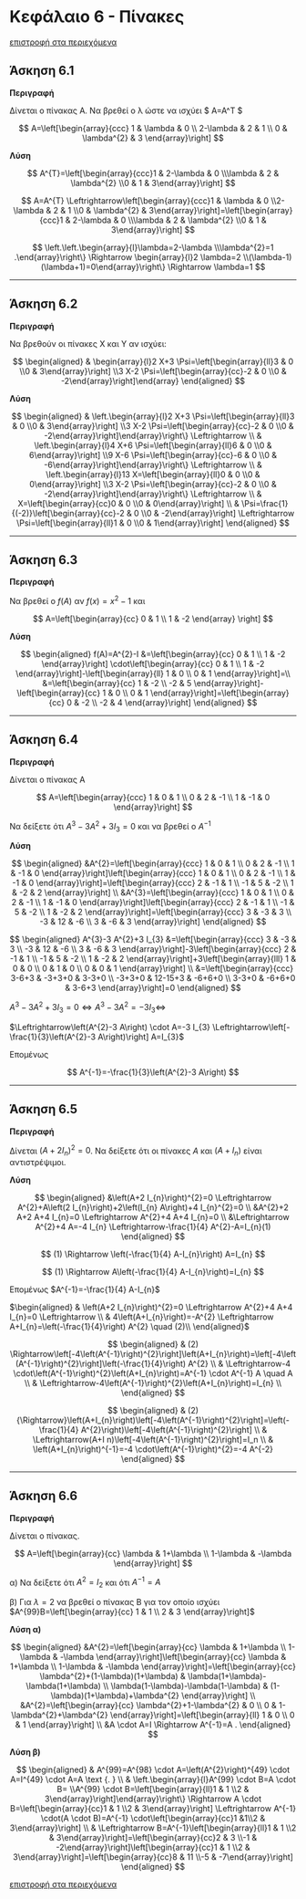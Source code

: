 <script type="text/javascript" charset="utf-8" 
src="https://cdn.mathjax.org/mathjax/latest/MathJax.js?config=TeX-AMS-MML_HTMLorMML,
https://vincenttam.github.io/javascripts/MathJaxLocal.js"></script>

# Κεφάλαιο 6 - Πίνακες

[επιστροφή στα περιεχόμενα](./README.md)



## Άσκηση 6.1

**Περιγραφή**

Δίνεται ο πίνακας Α. Να βρεθεί ο λ ώστε να ισχύει $ A=A^T $

$$
A=\left[\begin{array}{ccc}
1 & \lambda & 0 \\
2-\lambda & 2 & 1 \\
0 & \lambda^{2} & 3
\end{array}\right]
$$


**Λύση**

$$
A^{T}=\left[\begin{array}{ccc}1 & 2-\lambda & 0 \\\lambda & 2 & \lambda^{2} \\0 & 1 & 3\end{array}\right]
$$

$$
A=A^{T} \Leftrightarrow\left[\begin{array}{ccc}1 & \lambda & 0 \\2-\lambda & 2 & 1 \\0 & \lambda^{2} & 3\end{array}\right]=\left[\begin{array}{ccc}1 & 2-\lambda & 0 \\\lambda & 2 & \lambda^{2} \\0 & 1 & 3\end{array}\right]
$$

$$
\left.\left.\begin{array}{l}\lambda=2-\lambda \\\lambda^{2}=1 .\end{array}\right\} \Rightarrow \begin{array}{l}2 \lambda=2 \\(\lambda-1)(\lambda+1)=0\end{array}\right\}
\Rightarrow
\lambda=1
$$


---

## Άσκηση 6.2

**Περιγραφή**

Να βρεθούν οι πίνακες Χ και Υ αν ισχύει:

$$
\begin{aligned}
& \begin{array}{l}2 X+3 \Psi=\left[\begin{array}{ll}3 & 0 \\0 & 3\end{array}\right] \\3 X-2 \Psi=\left[\begin{array}{cc}-2 & 0 \\0 & -2\end{array}\right]\end{array}
\end{aligned}
$$

**Λύση**

$$
\begin{aligned}
& \left.\begin{array}{l}2 X+3 \Psi=\left[\begin{array}{ll}3 & 0 \\0 & 3\end{array}\right] \\3 X-2 \Psi=\left[\begin{array}{cc}-2 & 0 \\0 & -2\end{array}\right]\end{array}\right\} \Leftrightarrow \\
& \left.\begin{array}{l}4 X+6 \Psi=\left[\begin{array}{ll}6 & 0 \\0 & 6\end{array}\right] \\9 X-6 \Psi=\left[\begin{array}{cc}-6 & 0 \\0 & -6\end{array}\right]\end{array}\right\} \Leftrightarrow \\
& \left.\begin{array}{l}13 X=\left[\begin{array}{ll}0 & 0 \\0 & 0\end{array}\right] \\3 X-2 \Psi=\left[\begin{array}{cc}-2 & 0 \\0 & -2\end{array}\right]\end{array}\right\} \Leftrightarrow \\
& X=\left[\begin{array}{cc}0 & 0 \\0 & 0\end{array}\right]  \\
& \Psi=\frac{1}{(-2)}\left[\begin{array}{cc}-2 & 0 \\0 & -2\end{array}\right] \Leftrightarrow \Psi=\left[\begin{array}{ll}1 & 0 \\0 & 1\end{array}\right]
\end{aligned}
$$



---

## Άσκηση 6.3

**Περιγραφή**

Να βρεθεί ο $f(A)$ αν $f(x)=x^2 - 1$ και 

$$
A=\left[\begin{array}{cc}
0 & 1 \\
1 & -2
\end{array} \right]
$$

**Λύση**

$$
\begin{aligned}
f(A)=A^{2}-I &=\left[\begin{array}{cc}
0 & 1 \\
1 & -2
\end{array}\right] \cdot\left[\begin{array}{cc}
0 & 1 \\
1 & -2
\end{array}\right]-\left[\begin{array}{ll}
1 & 0 \\
0 & 1
\end{array}\right]=\\
&=\left[\begin{array}{cc}
1 & -2 \\
-2 & 5
\end{array}\right]-\left[\begin{array}{cc}
1 & 0 \\
0 & 1
\end{array}\right]=\left[\begin{array}{cc}
0 & -2 \\
-2 & 4
\end{array}\right]
\end{aligned}
$$




---

## Άσκηση 6.4

**Περιγραφή**

Δίνεται ο πίνακας Α

$$
A=\left[\begin{array}{ccc}
1 & 0 & 1 \\
0 & 2 & -1 \\
1 & -1 & 0
\end{array}\right]
$$

Να δείξετε ότι $A^3-3A^2+3I_3=0$ και να βρεθεί ο $A^{-1}$


**Λύση**


$$
\begin{aligned}
&A^{2}=\left[\begin{array}{ccc}
1 & 0 & 1 \\
0 & 2 & -1 \\
1 & -1 & 0
\end{array}\right]\left[\begin{array}{ccc}
1 & 0 & 1 \\
0 & 2 & -1 \\
1 & -1 & 0
\end{array}\right]=\left[\begin{array}{ccc}
2 & -1 & 1 \\
-1 & 5 & -2 \\
1 & -2 & 2
\end{array}\right] \\
&A^{3}=\left[\begin{array}{ccc}
1 & 0 & 1 \\
0 & 2 & -1 \\
1 & -1 & 0
\end{array}\right]\left[\begin{array}{ccc}
2 & -1 & 1 \\
-1 & 5 & -2 \\
1 & -2 & 2
\end{array}\right]=\left[\begin{array}{ccc}
3 & -3 & 3 \\
-3 & 12 & -6 \\
3 & -6 & 3
\end{array}\right]
\end{aligned}
$$

$$
\begin{aligned}
A^{3}-3 A^{2}+3 I_{3} &=\left[\begin{array}{ccc}
3 & -3 & 3 \\
-3 & 12 & -6 \\
3 & -6 & 3
\end{array}\right]-3\left[\begin{array}{ccc}
2 & -1 & 1 \\
-1 & 5 & -2 \\
1 & -2 & 2
\end{array}\right]+3\left[\begin{array}{lll}
1 & 0 & 0 \\
0 & 1 & 0 \\
0 & 0 & 1
\end{array}\right] \\
&=\left[\begin{array}{ccc}
3-6+3 & -3+3+0 & 3-3+0 \\
-3+3+0 & 12-15+3 & -6+6+0 \\
3-3+0 & -6+6+0 & 3-6+3
\end{array}\right]=0
\end{aligned}
$$

$A^{3}-3 A^{2}+3 I_{3}=0 \Leftrightarrow A^{3}-3 A^{2}=-3 I_{3} \Leftrightarrow$

$\Leftrightarrow\left(A^{2}-3 A\right) \cdot A=-3 I_{3} \Leftrightarrow\left[-\frac{1}{3}\left(A^{2}-3 A\right)\right] A=I_{3}$

Επομένως

$$
 A^{-1}=-\frac{1}{3}\left(A^{2}-3 A\right)
$$


---

## Άσκηση 6.5

**Περιγραφή**

Δίνεται $(A+2I_n)^2 = 0$. Να δείξετε ότι οι πίνακες $A$ και $(A+I_n)$ είναι αντιστρέψιμοι.

**Λύση**

$$
\begin{aligned}
&\left(A+2 I_{n}\right)^{2}=0 \Leftrightarrow A^{2}+A\left(2 I_{n}\right)+2\left(I_{n} A\right)+4 I_{n}^{2}=0 \\
&A^{2}+2 A+2 A+4 I_{n}=0 \Leftrightarrow A^{2}+4 A+4 I_{n}=0 \\
&\Leftrightarrow A^{2}+4 A=-4 I_{n} \Leftrightarrow-\frac{1}{4} A^{2}-A=I_{n}(1)
\end{aligned}
$$


$$
(1) \Rightarrow \left(-\frac{1}{4} A-I_{n}\right) A=I_{n}
$$

$$
(1) \Rightarrow A\left(-\frac{1}{4} A-I_{n}\right)=I_{n}
$$

Επομένως $A^{-1}=-\frac{1}{4} A-I_{n}$

$\begin{aligned}
& \left(A+2 I_{n}\right)^{2}=0 \Leftrightarrow A^{2}+4 A+4 I_{n}=0 \Leftrightarrow \\
& 4\left(A+I_{n}\right)=-A^{2} \Leftrightarrow A+I_{n}=\left(-\frac{1}{4}\right) A^{2}  \quad (2)\\
\end{aligned}$

$$
\begin{aligned}
& (2) \Rightarrow\left[-4\left(A^{-1}\right)^{2}\right]\left(A+I_{n}\right)=\left[-4\left(A^{-1}\right)^{2}\right]\left(-\frac{1}{4}\right) A^{2} \\
& \Leftrightarrow-4 \cdot\left(A^{-1}\right)^{2}\left(A+I_{n}\right)=A^{-1} \cdot A^{-1} A \quad A \\
& \Leftrightarrow-4\left(A^{-1}\right)^{2}\left(A+I_{n}\right)=I_{n} \\
\end{aligned}
$$

$$
\begin{aligned}
& (2) {\Rightarrow}\left(A+I_{n}\right)\left[-4\left(A^{-1}\right)^{2}\right]=\left(-\frac{1}{4} A^{2}\right)\left[-4\left(A^{-1}\right)^{2}\right] \\
& \Leftrightarrow(A+I n)\left[-4\left(A^{-1}\right)^{2}\right]=I_n \\
& \left(A+I_{n}\right)^{-1}=-4 \cdot\left(A^{-1}\right)^{2}=-4 A^{-2}
\end{aligned}
$$


---

## Άσκηση 6.6

**Περιγραφή**

Δίνεται ο πίνακας.

$$
A=\left[\begin{array}{cc}
\lambda & 1+\lambda \\
1-\lambda & -\lambda
\end{array}\right]
$$

α) Να δείξετε ότι $A^2=I_2$ και ότι $A^{-1}=A$

β) Για $\lambda=2$ να βρεθεί ο πίνακας Β για τον οποίο ισχύει $A^{99}B=\left[\begin{array}{cc}
1 & 1 \\
2 & 3
\end{array}\right]$

**Λύση α)**

$$
\begin{aligned}
&A^{2}=\left[\begin{array}{cc}
\lambda & 1+\lambda \\
1-\lambda & -\lambda
\end{array}\right]\left[\begin{array}{cc}
\lambda & 1+\lambda \\
1-\lambda & -\lambda
\end{array}\right]=\left[\begin{array}{cc}
\lambda^{2}+(1-\lambda)(1+\lambda) & \lambda(1+\lambda)-\lambda(1+\lambda) \\
\lambda(1-\lambda)-\lambda(1-\lambda) & (1-\lambda)(1+\lambda)+\lambda^{2}
\end{array}\right] \\
&A^{2}=\left[\begin{array}{cc}
\lambda^{2}+1-\lambda^{2} & 0 \\
0 & 1-\lambda^{2}+\lambda^{2}
\end{array}\right]=\left[\begin{array}{ll}
1 & 0 \\
0 & 1
\end{array}\right] \\
&A \cdot A=I \Rightarrow A^{-1}=A .
\end{aligned}
$$

**Λύση β)**

$$
\begin{aligned}
& A^{99}=A^{98} \cdot A=\left(A^{2}\right)^{49} \cdot A=I^{49} \cdot A=A \text {. } \\
& \left.\begin{array}{l}A^{99} \cdot B=A \cdot B= \\A^{99} \cdot B=\left[\begin{array}{ll}1 & 1 \\2 & 3\end{array}\right]\end{array}\right\} \Rightarrow A \cdot B=\left[\begin{array}{cc}1 & 1 \\2 & 3\end{array}\right] \Leftrightarrow A^{-1} \cdot(A \cdot B)=A^{-1} \cdot\left[\begin{array}{cc}1 &1\\2 & 3\end{array}\right] \\
& \Leftrightarrow B=A^{-1}\left[\begin{array}{ll}1 & 1 \\2 & 3\end{array}\right]=\left[\begin{array}{cc}2 & 3 \\-1 & -2\end{array}\right]\left[\begin{array}{cc}1 & 1 \\2 & 3\end{array}\right]=\left[\begin{array}{cc}8 & 11 \\-5 & -7\end{array}\right]
\end{aligned}
$$




[επιστροφή στα περιεχόμενα](./README.md)